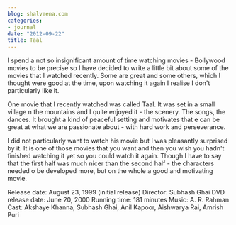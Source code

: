 ```yaml
---
blog: shalveena.com
categories:
- journal
date: "2012-09-22"
title: Taal
---
```


I spend a not so insignificant amount of time watching movies - Bollywood movies to be precise so I have decided to write a little bit about some of the movies that I watched recently. Some are great and some others, which I thought were good at the time, upon watching it again I realise I don't particularly like it.

One movie that I recently watched was called Taal. It was set in a small village n the mountains and I quite enjoyed it - the scenery. The songs, the dances. It brought a kind of peaceful setting and motivates that e can be great at what we are passionate about - with hard work and perseverance.

I did not particularly want to watch his movie but I was pleasantly surprised by it. It is one of those movies that you want and then you wish you hadn't finished watching it yet so you could watch it again. Though I have to say that the first half was much nicer than the second half - the characters needed o be developed more, but on the whole a good and motivating movie.

Release date: August 23, 1999 (initial release) Director: Subhash Ghai DVD release date: June 20, 2000 Running time: 181 minutes Music: A. R. Rahman Cast: Akshaye Khanna, Subhash Ghai, Anil Kapoor, Aishwarya Rai, Amrish Puri